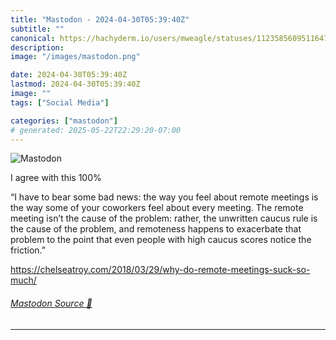 ```yaml
---
title: "Mastodon - 2024-04-30T05:39:40Z"
subtitle: ""
canonical: https://hachyderm.io/users/mweagle/statuses/112358560951164773
description:
image: "/images/mastodon.png"

date: 2024-04-30T05:39:40Z
lastmod: 2024-04-30T05:39:40Z
image: ""
tags: ["Social Media"]

categories: ["mastodon"]
# generated: 2025-05-22T22:29:20-07:00
---
```

![Mastodon](/images/mastodon.png)

<p>I agree with this 100%</p><p>“I have to bear some bad news: the way you feel about remote meetings is the way some of your coworkers feel about every meeting. The remote meeting isn’t the cause of the problem: rather, the unwritten caucus rule is the cause of the problem, and remoteness happens to exacerbate that problem to the point that even people with high caucus scores notice the friction.”</p><p><a href="https://chelseatroy.com/2018/03/29/why-do-remote-meetings-suck-so-much/" target="_blank" rel="nofollow noopener noreferrer" translate="no"><span class="invisible">https://</span><span class="ellipsis">chelseatroy.com/2018/03/29/why</span><span class="invisible">-do-remote-meetings-suck-so-much/</span></a></p>


###### [Mastodon Source 🐘](https://hachyderm.io/@mweagle/112358560951164773)

___
